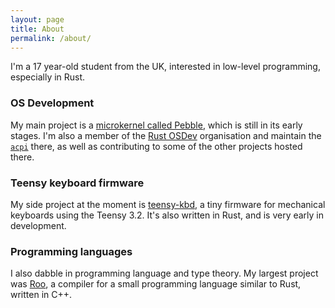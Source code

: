 ```yaml
---
layout: page
title: About
permalink: /about/
---
```


I'm a 17 year-old student from the UK, interested in low-level programming, especially in Rust.

### OS Development
My main project is a [microkernel called Pebble](https://github.com/IsaacWoods/pebble), which is still in its early stages. I'm also a member of the [Rust OSDev](https://github.com/rust-osdev) organisation
and maintain the [`acpi`](https://github.com/rust-osdev/acpi) there, as well as contributing to some of the other projects hosted there.

### Teensy keyboard firmware
My side project at the moment is [teensy-kbd](https://github.com/IsaacWoods/teensy_kbd), a tiny firmware for mechanical keyboards using the Teensy 3.2. It's also written in Rust, and is very early in
development.

### Programming languages
I also dabble in programming language and type theory. My largest project was [Roo](https://github.com/IsaacWoods/Roo), a compiler for a small programming language similar to Rust, written in C++.
